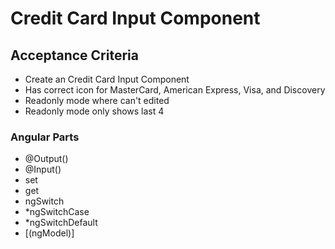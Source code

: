 # Credit Card Input Component

## Acceptance Criteria
- Create an Credit Card Input Component
- Has correct icon for MasterCard, American Express, Visa, and Discovery
- Readonly mode where can't edited
- Readonly mode only shows last 4

### Angular Parts
- @Output()
- @Input()
- set
- get
- ngSwitch
- *ngSwitchCase
- *ngSwitchDefault
- [(ngModel)]
